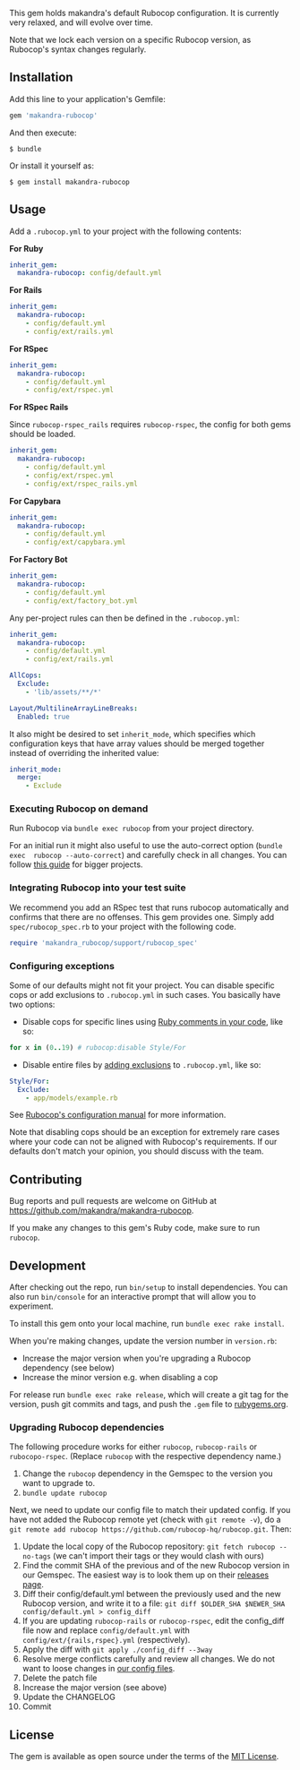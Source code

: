 This gem holds makandra's default Rubocop configuration.
It is currently very relaxed, and will evolve over time.

Note that we lock each version on a specific Rubocop version, as Rubocop's syntax changes regularly.


## Installation

Add this line to your application's Gemfile:

```ruby
gem 'makandra-rubocop'
```

And then execute:

```
$ bundle
```

Or install it yourself as:

```
$ gem install makandra-rubocop
```


## Usage

Add a `.rubocop.yml` to your project with the following contents:

**For Ruby**

```yaml
inherit_gem:
  makandra-rubocop: config/default.yml
```

**For Rails**

```yaml
inherit_gem:
  makandra-rubocop:
    - config/default.yml
    - config/ext/rails.yml
```

**For RSpec**

```yaml
inherit_gem:
  makandra-rubocop:
    - config/default.yml
    - config/ext/rspec.yml
```

**For RSpec Rails**

Since `rubocop-rspec_rails` requires `rubocop-rspec`, the config for both gems should be loaded.

```yaml
inherit_gem:
  makandra-rubocop:
    - config/default.yml
    - config/ext/rspec.yml
    - config/ext/rspec_rails.yml
```

**For Capybara**

```yaml
inherit_gem:
  makandra-rubocop:
    - config/default.yml
    - config/ext/capybara.yml
```

**For Factory Bot**

```yaml
inherit_gem:
  makandra-rubocop:
    - config/default.yml
    - config/ext/factory_bot.yml
```

Any per-project rules can then be defined in the `.rubocop.yml`:

```yaml
inherit_gem:
  makandra-rubocop:
    - config/default.yml
    - config/ext/rails.yml

AllCops:
  Exclude:
    - 'lib/assets/**/*'

Layout/MultilineArrayLineBreaks:
  Enabled: true
```

It also might be desired to set `inherit_mode`, which specifies which configuration keys that have
array values should be merged together instead of overriding the inherited value:

```yaml
inherit_mode:
  merge:
    - Exclude
```

### Executing Rubocop on demand
Run Rubocop via `bundle exec rubocop` from your project directory.

For an initial run it might also useful to use the auto-correct option (`bundle exec  rubocop --auto-correct`) and carefully check in all changes.
You can follow [this guide](https://makandracards.com/makandra/400093-adding-makandra-rubocop-to-an-existing-code-base) for bigger projects.

### Integrating Rubocop into your test suite
We recommend you add an RSpec test that runs rubocop automatically and confirms that there are no offenses.
This gem provides one. Simply add `spec/rubocop_spec.rb` to your project with the following code.

```ruby
require 'makandra_rubocop/support/rubocop_spec'
```

### Configuring exceptions
Some of our defaults might not fit your project. You can disable specific cops or add exclusions to `.rubocop.yml` in such cases. You basically have two options:

- Disable cops for specific lines using [Ruby comments in your code](https://github.com/rubocop-hq/rubocop/blob/master/manual/configuration.md#disabling-cops-within-source-code), like so:

```ruby
for x in (0..19) # rubocop:disable Style/For
```

- Disable entire files by [adding exclusions](https://github.com/rubocop-hq/rubocop/blob/master/manual/configuration.md#cop-specific-include-and-exclude) to `.rubocop.yml`, like so:

```yaml
Style/For:
  Exclude:
    - app/models/example.rb
```

See [Rubocop's configuration manual](https://github.com/rubocop-hq/rubocop/blob/master/manual/configuration.md) for more information.

Note that disabling cops should be an exception for extremely rare cases where your code can not be aligned with Rubocop's requirements.
If our defaults don't match your opinion, you should discuss with the team.


## Contributing

Bug reports and pull requests are welcome on GitHub at https://github.com/makandra/makandra-rubocop.

If you make any changes to this gem's Ruby code, make sure to run `rubocop`.


## Development

After checking out the repo, run `bin/setup` to install dependencies. You can also run `bin/console` for an interactive prompt that will allow you to experiment.

To install this gem onto your local machine, run `bundle exec rake install`.

When you're making changes, update the version number in `version.rb`:
- Increase the major version when you're upgrading a Rubocop dependency (see below)
- Increase the minor version e.g. when disabling a cop

For release run `bundle exec rake release`, which will create a git tag for the
version, push git commits and tags, and push the `.gem` file to [rubygems.org](https://rubygems.org).

### Upgrading Rubocop dependencies
The following procedure works for either `rubocop`, `rubocop-rails` or
`rubocopo-rspec`. (Replace `rubocop` with the respective dependency name.)

1. Change the `rubocop` dependency in the Gemspec to the version you want to
   upgrade to.
2. `bundle update rubocop`

Next, we need to update our config file to match their updated config. If
you have not added the Rubocop remote yet (check with `git remote -v`), do a
`git remote add rubocop https://github.com/rubocop-hq/rubocop.git`. Then:

1. Update the local copy of the Rubocop repository: `git fetch rubocop --no-tags`
   (we can't import their tags or they would clash with ours)
2. Find the commit SHA of the previous and of the new Rubocop version in our
   Gemspec. The easiest way is to look them up on their [releases page](https://github.com/rubocop/rubocop/releases).
3. Diff their config/default.yml between the previously used and the new Rubocop
   version, and write it to a file: `git diff $OLDER_SHA $NEWER_SHA config/default.yml > config_diff`
4. If you are updating `rubocop-rails` or `rubocop-rspec`, edit the config_diff
   file now and replace `config/default.yml` with `config/ext/{rails,rspec}.yml`
   (respectively).
5. Apply the diff with `git apply ./config_diff --3way`
6. Resolve merge conflicts carefully and review all changes. We do not want to
   loose changes in [our config files](https://github.com/makandra/makandra-rubocop/tree/master/config).
7. Delete the patch file
8. Increase the major version (see above)
9. Update the CHANGELOG
10. Commit


## License

The gem is available as open source under the terms of the [MIT License](https://opensource.org/licenses/MIT).
